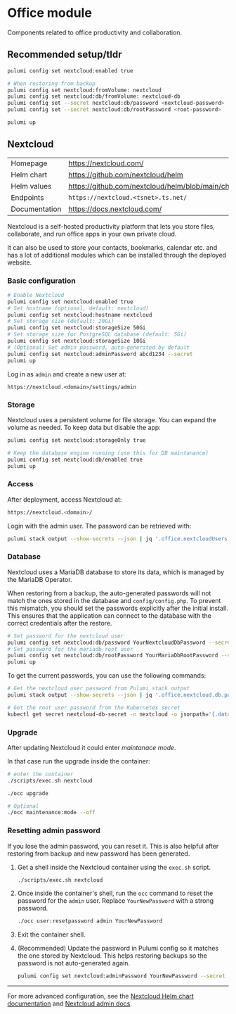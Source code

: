 # Office module

Components related to office productivity and collaboration.

## Recommended setup/tldr

```sh
pulumi config set nextcloud:enabled true

# When restoring from backup
pulumi config set nextcloud:fromVolume: nextcloud
pulumi config set nextcloud:db/fromVolume: nextcloud-db
pulumi config set --secret nextcloud:db/password <nextcloud-password>
pulumi config set --secret nextcloud:db/rootPassword <root-password>

pulumi up
```

## Nextcloud

|               |                                                                          |
| ------------- | ------------------------------------------------------------------------ |
| Homepage      | https://nextcloud.com/                                                   |
| Helm chart    | https://github.com/nextcloud/helm                                        |
| Helm values   | https://github.com/nextcloud/helm/blob/main/charts/nextcloud/values.yaml |
| Endpoints     | `https://nextcloud.<tsnet>.ts.net/`                                      |
| Documentation | https://docs.nextcloud.com/                                              |

Nextcloud is a self-hosted productivity platform that lets you store files, collaborate, and run office apps in your own private cloud.

It can also be used to store your contacts, bookmarks, calendar etc. and has a lot of additional modules which can be installed through the deployed website.

### Basic configuration

```sh
# Enable Nextcloud
pulumi config set nextcloud:enabled true
# Set hostname (optional, default: nextcloud)
pulumi config set nextcloud:hostname nextcloud
# Set storage size (default: 20Gi)
pulumi config set nextcloud:storageSize 50Gi
# Set storage size for PostgreSQL database (default: 5Gi)
pulumi config set nextcloud:storageSize 10Gi
# (Optional) Set admin password, auto-generated by default
pulumi config set nextcloud:adminPassword abcd1234 --secret
pulumi up
```

Log in as `admin` and create a new user at:

`https://nextcloud.<domain>/settings/admin`

### Storage

Nextcloud uses a persistent volume for file storage. You can expand the volume as needed. To keep data but disable the app:

```sh
pulumi config set nextcloud:storageOnly true

# Keep the database engine running (use this for DB maintanance)
pulumi config set nextcloud:db/enabled true
pulumi up
```

### Access

After deployment, access Nextcloud at:

```sh
https://nextcloud.<domain>/
```

Login with the admin user. The password can be retrieved with:

```sh
pulumi stack output --show-secrets --json | jq '.office.nextcloudUsers.admin' -r
```

### Database

Nextcloud uses a MariaDB database to store its data, which is managed by the MariaDB Operator.

When restoring from a backup, the auto-generated passwords will not match the ones stored in the database and `config/config.php`. To prevent this mismatch, you should set the passwords explicitly after the initial install. This ensures that the application can connect to the database with the correct credentials after the restore.

```sh
# Set password for the nextcloud user
pulumi config set nextcloud:db/password YourNextcloudDbPassword --secret
# Set password for the mariadb root user
pulumi config set nextcloud:db/rootPassword YourMariaDbRootPassword --secret
pulumi up
```

To get the current passwords, you can use the following commands:

```sh
# Get the nextcloud user password from Pulumi stack output
pulumi stack output --show-secrets --json | jq '.office.nextcloud.db.password' -r

# Get the root user password from the Kubernetes secret
kubectl get secret nextcloud-db-secret -n nextcloud -o jsonpath='{.data.rootPassword}' | base64 --decode
```

### Upgrade

After updating Nextcloud it could enter _maintanace mode_.

In that case run the upgrade inside the container:

```sh
# enter the container
./scripts/exec.sh nextcloud

./occ upgrade

# Optional
./occ maintenance:mode --off
```

### Resetting admin password

If you lose the admin password, you can reset it. This is also helpful after restoring from backup and new password has been generated.

1.  Get a shell inside the Nextcloud container using the `exec.sh` script.

    ```sh
    ./scripts/exec.sh nextcloud
    ```

2.  Once inside the container's shell, run the `occ` command to reset the password for the `admin` user. Replace `YourNewPassword` with a strong password.

    ```sh
    ./occ user:resetpassword admin YourNewPassword
    ```

3.  Exit the container shell.

4.  (Recommended) Update the password in Pulumi config so it matches the one stored by Nextcloud. This helps restoring backups so the password is not auto-generated again.

    ```sh
    pulumi config set nextcloud:adminPassword YourNewPassword --secret
    ```

---

For more advanced configuration, see the [Nextcloud Helm chart documentation](https://github.com/nextcloud/helm) and [Nextcloud admin docs](https://docs.nextcloud.com/server/latest/).
